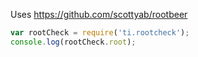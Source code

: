 Uses https://github.com/scottyab/rootbeer


```js
var rootCheck = require('ti.rootcheck');
console.log(rootCheck.root);
```
